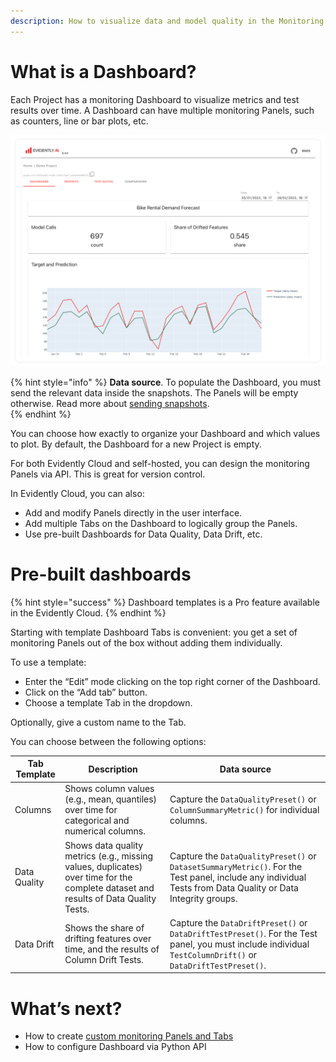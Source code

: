 ```yaml
---
description: How to visualize data and model quality in the Monitoring UI.
---   
```


# What is a Dashboard? 

Each Project has a monitoring Dashboard to visualize metrics and test results over time. A Dashboard can have multiple monitoring Panels, such as counters, line or bar plots, etc.

![](../.gitbook/assets/main/evidently_ml_monitoring_main.png)


{% hint style="info" %}
**Data source**. To populate the Dashboard, you must send the relevant data inside the snapshots. The Panels will be empty otherwise. Read more about [sending snapshots](snapshots.md).  
{% endhint %}

You can choose how exactly to organize your Dashboard and which values to plot. By default, the Dashboard for a new Project is empty. 

For both Evidently Cloud and self-hosted, you can design the monitoring Panels via API. This is great for version control.

In Evidently Cloud, you can also:
* Add and modify Panels directly in the user interface.
* Add multiple Tabs on the Dashboard to logically group the Panels.
* Use pre-built Dashboards for Data Quality, Data Drift, etc.

# Pre-built dashboards
{% hint style="success" %}
Dashboard templates is a Pro feature available in the Evidently Cloud. 
{% endhint %}

Starting with template Dashboard Tabs is convenient: you get a set of monitoring Panels out of the box without adding them individually.

To use a template:
* Enter the “Edit” mode clicking on the top right corner of the Dashboard. 
* Click on the “Add tab” button.
* Choose a template Tab in the dropdown.

Optionally, give a custom name to the Tab.

You can choose between the following options:

| Tab Template | Description | Data source |
|---|---|---|
| Columns | Shows column values (e.g., mean, quantiles) over time for categorical and numerical columns. | Capture the `DataQualityPreset()` or `ColumnSummaryMetric()` for individual columns. |
| Data Quality | Shows data quality metrics (e.g., missing values, duplicates) over time for the complete dataset and results of Data Quality Tests. | Capture the `DataQualityPreset()` or `DatasetSummaryMetric()`. For the Test panel, include any individual Tests from Data Quality or Data Integrity groups.|
| Data Drift | Shows the share of drifting features over time, and the results of Column Drift Tests. | Capture the `DataDriftPreset()` or `DataDriftTestPreset()`. For the Test panel, you must include individual `TestColumnDrift()` or `DataDriftTestPreset()`. |

# What’s next?

* How to create [custom monitoring Panels and Tabs](design_dashboard.md)
* How to configure Dashboard via Python API
